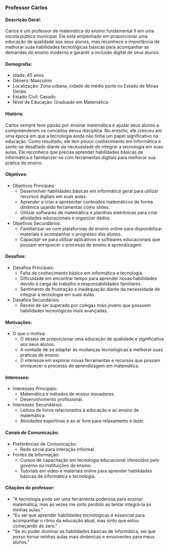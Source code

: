 ### Professor Carlos

#### Descrição Geral:
Carlos é um professor de matemática do ensino fundamental II em uma escola pública municipal. Ele está empenhado em proporcionar uma educação de qualidade aos seus alunos, mas reconhece a importância de melhorar suas habilidades tecnológicas básicas para acompanhar as demandas do ensino moderno e garantir a inclusão digital de seus alunos.

#### Demografia:
- Idade: 45 anos
- Gênero: Masculino
- Localização: Zona urbana, cidade de médio porte no Estado de Minas Gerais
- Estado Civil: Casado
- Nível de Educação: Graduado em Matemática

#### História:
Carlos sempre teve paixão por ensinar matemática e ajudar seus alunos a compreenderem os conceitos dessa disciplina. No entanto, ele cresceu em uma época em que a tecnologia ainda não tinha um papel significativo na educação. Como resultado, ele tem pouco conhecimento em informática e sente-se desafiado diante da necessidade de integrar a tecnologia em suas aulas. Ele reconhece que precisa aprender habilidades básicas de informática e familiarizar-se com ferramentas digitais para melhorar sua prática de ensino.

#### Objetivos:
- Objetivos Principais:
  - Desenvolver habilidades básicas em informática geral para utilizar recursos digitais em suas aulas.
  - Aprender a criar e apresentar conteúdos matemáticos de forma dinâmica usando ferramentas como slides.
  - Utilizar softwares de matemática e planilhas eletrônicas para criar atividades educacionais e organizar dados.
- Objetivos Secundários:
  - Familiarizar-se com plataformas de ensino online para disponibilizar materiais e acompanhar o progresso dos alunos.
  - Capacitar-se para utilizar aplicativos e softwares educacionais que possam enriquecer o processo de ensino e aprendizagem.

#### Desafios:
- Desafios Principais:
  - Falta de conhecimento básico em informática e tecnologia.
  - Dificuldade em encontrar tempo para aprender novas habilidades devido à carga de trabalho e responsabilidades familiares.
  - Sentimento de frustração e inadequação diante da necessidade de integrar a tecnologia em suas aulas.
- Desafios Secundários:
  - Receio de ser superado por colegas mais jovens que possuem habilidades tecnológicas mais avançadas.

#### Motivações:
- O que o motiva:
  - O desejo de proporcionar uma educação de qualidade e significativa aos seus alunos.
  - A vontade de se adaptar às mudanças tecnológicas e melhorar suas práticas de ensino.
  - O interesse em explorar novas ferramentas e recursos que possam enriquecer o processo de aprendizagem em matemática.

#### Interesses:
- Interesses Principais:
  - Matemática e métodos de ensino inovadores.
  - Desenvolvimento profissional.
- Interesses Secundários:
  - Leitura de livros relacionados à educação e ao ensino de matemática.
  - Atividades esportivas e ao ar livre para relaxamento e lazer.

#### Canais de Comunicação:
- Preferências de Comunicação:
  - Rede social para interação informal.
- Fontes de Informação:
  - Cursos de capacitação em tecnologia educacional oferecidos pelo governo ou instituições de ensino.
  - Tutoriais em vídeo e materiais online para aprender habilidades básicas de informática e tecnologia.

#### Citações do professor:
- "A tecnologia pode ser uma ferramenta poderosa para ensinar matemática, mas às vezes me sinto perdido ao tentar integrá-la às minhas aulas."
- "Eu sei que aprender habilidades tecnológicas é essencial para acompanhar o ritmo da educação atual, mas sinto que estou começando do zero."
- "Se eu puder dominar as habilidades básicas de informática, sei que posso tornar minhas aulas mais dinâmicas e envolventes para meus alunos."
